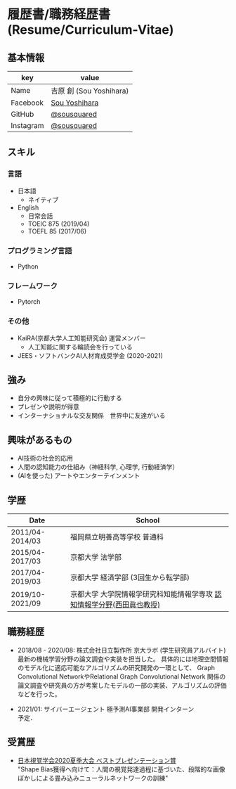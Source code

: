 # 履歴書/職務経歴書 (Resume/Curriculum-Vitae)

## 基本情報
|key|value|
|---|-----|
|Name|吉原 創 (Sou Yoshihara)|
|Facebook|[Sou Yoshihara](https://www.facebook.com/profile.php?id=100004182635861)
|GitHub|[@sousquared](https://github.com/sousquared)
|Instagram|[@sousquared](https://www.instagram.com/souzosquared/)|

## スキル
### 言語
- 日本語
  - ネイティブ
- English
  - 日常会話
  - TOEIC 875 (2019/04)
  - TOEFL 85 (2017/06)
  
### プログラミング言語
- Python

### フレームワーク
- Pytorch

### その他
- KaiRA(京都大学人工知能研究会) 運営メンバー
    - 人工知能に関する輪読会を行っている
- JEES・ソフトバンクAI人材育成奨学金 (2020-2021)

## 強み
- 自分の興味に従って積極的に行動する
- プレゼンや説明が得意
- インターナショナルな交友関係　世界中に友達がいる


## 興味があるもの
- AI技術の社会的応用
- 人間の認知能力の仕組み（神経科学, 心理学, 行動経済学）
- (AIを使った) アートやエンターテインメント


## 学歴
|Date|School|
|----|-----|
|2011/04-2014/03|福岡県立明善高等学校 普通科|
|2015/04-2017/03|京都大学 法学部|
|2017/04-2019/03|京都大学 経済学部 (3回生から転学部)|
|2019/10-2021/09|京都大学 大学院情報学研究科知能情報学専攻 [認知情報学分野(西田眞也教授)][ci-lab]|

[ci-lab]:http://www.cog.ist.i.kyoto-u.ac.jp/

## 職務経歴
- 2018/08 - 2020/08: 株式会社日立製作所 京大ラボ (学生研究員アルバイト) <br>
最新の機械学習分野の論文調査や実装を担当した。
具体的には地理空間情報のモデル化に適応可能なアルゴリズムの研究開発の一環として、
Graph Convolutional NetworkやRelational Graph Convolutional Network
関係の論文調査や研究員の方が考案したモデルの一部の実装、アルゴリズムの評価などを行った。

- 2021/01: サイバーエージェント 極予測AI事業部 開発インターン <br>
予定．

## 受賞歴
- [日本視覚学会2020夏季大会 ベストプレゼンテーション賞](https://sites.google.com/prod/view/vsj2020summer/home) <br>
"Shape Bias獲得へ向けて：人間の視覚発達過程に基づいた、段階的な画像ぼかしによる畳み込みニューラルネットワークの訓練"

[](
参考：https://github.com/okohs/Curriculum-Vitae-template
)
